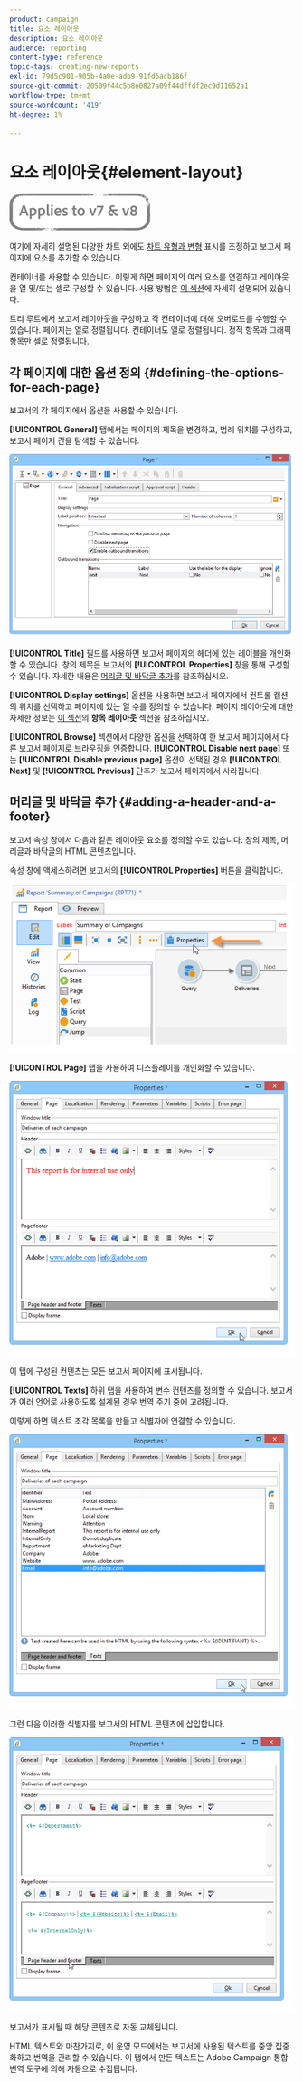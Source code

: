 ```yaml
---
product: campaign
title: 요소 레이아웃
description: 요소 레이아웃
audience: reporting
content-type: reference
topic-tags: creating-new-reports
exl-id: 79d5c901-905b-4a0e-adb9-91fd6acb186f
source-git-commit: 20509f44c5b8e0827a09f44dffdf2ec9d11652a1
workflow-type: tm+mt
source-wordcount: '419'
ht-degree: 1%

---
```


# 요소 레이아웃{#element-layout}

![](../../assets/common.svg)

여기에 자세히 설명된 다양한 차트 외에도 [차트 유형과 변형](../../reporting/using/creating-a-chart.md#chart-types-and-variants) 표시를 조정하고 보고서 페이지에 요소를 추가할 수 있습니다.

컨테이너를 사용할 수 있습니다. 이렇게 하면 페이지의 여러 요소를 연결하고 레이아웃을 열 및/또는 셀로 구성할 수 있습니다. 사용 방법은 [이 섹션](../../web/using/defining-web-forms-layout.md#creating-containers)에 자세히 설명되어 있습니다.

트리 루트에서 보고서 레이아웃을 구성하고 각 컨테이너에 대해 오버로드를 수행할 수 있습니다. 페이지는 열로 정렬됩니다. 컨테이너도 열로 정렬됩니다. 정적 항목과 그래픽 항목만 셀로 정렬됩니다.

## 각 페이지에 대한 옵션 정의 {#defining-the-options-for-each-page}

보고서의 각 페이지에서 옵션을 사용할 수 있습니다.

**[!UICONTROL General]** 탭에서는 페이지의 제목을 변경하고, 범례 위치를 구성하고, 보고서 페이지 간을 탐색할 수 있습니다.

![](assets/s_ncs_advuser_report_wizard_022.png)

**[!UICONTROL Title]** 필드를 사용하면 보고서 페이지의 헤더에 있는 레이블을 개인화할 수 있습니다. 창의 제목은 보고서의 **[!UICONTROL Properties]** 창을 통해 구성할 수 있습니다. 자세한 내용은 [머리글 및 바닥글 추가](#adding-a-header-and-a-footer)를 참조하십시오.

**[!UICONTROL Display settings]** 옵션을 사용하면 보고서 페이지에서 컨트롤 캡션의 위치를 선택하고 페이지에 있는 열 수를 정의할 수 있습니다. 페이지 레이아웃에 대한 자세한 정보는 [이 섹션](../../web/using/defining-web-forms-layout.md#positioning-the-fields-on-the-page)의 **항목 레이아웃** 섹션을 참조하십시오.

**[!UICONTROL Browse]** 섹션에서 다양한 옵션을 선택하여 한 보고서 페이지에서 다른 보고서 페이지로 브라우징을 인증합니다. **[!UICONTROL Disable next page]** 또는 **[!UICONTROL Disable previous page]** 옵션이 선택된 경우 **[!UICONTROL Next]** 및 **[!UICONTROL Previous]** 단추가 보고서 페이지에서 사라집니다.

## 머리글 및 바닥글 추가 {#adding-a-header-and-a-footer}

보고서 속성 창에서 다음과 같은 레이아웃 요소를 정의할 수도 있습니다. 창의 제목, 머리글과 바닥글의 HTML 콘텐츠입니다.

속성 창에 액세스하려면 보고서의 **[!UICONTROL Properties]** 버튼을 클릭합니다.

![](assets/reporting_properties.png)

**[!UICONTROL Page]** 탭을 사용하여 디스플레이를 개인화할 수 있습니다.

![](assets/s_ncs_advuser_report_properties_04.png)

이 탭에 구성된 컨텐츠는 모든 보고서 페이지에 표시됩니다.

**[!UICONTROL Texts]** 하위 탭을 사용하여 변수 컨텐츠를 정의할 수 있습니다. 보고서가 여러 언어로 사용하도록 설계된 경우 번역 주기 중에 고려됩니다.

이렇게 하면 텍스트 조각 목록을 만들고 식별자에 연결할 수 있습니다.

![](assets/s_ncs_advuser_report_properties_04a.png)

그런 다음 이러한 식별자를 보고서의 HTML 콘텐츠에 삽입합니다.

![](assets/s_ncs_advuser_report_properties_04b.png)

보고서가 표시될 때 해당 콘텐츠로 자동 교체됩니다.

HTML 텍스트와 마찬가지로, 이 운영 모드에서는 보고서에 사용된 텍스트를 중앙 집중화하고 번역을 관리할 수 있습니다. 이 탭에서 만든 텍스트는 Adobe Campaign 통합 번역 도구에 의해 자동으로 수집됩니다.
